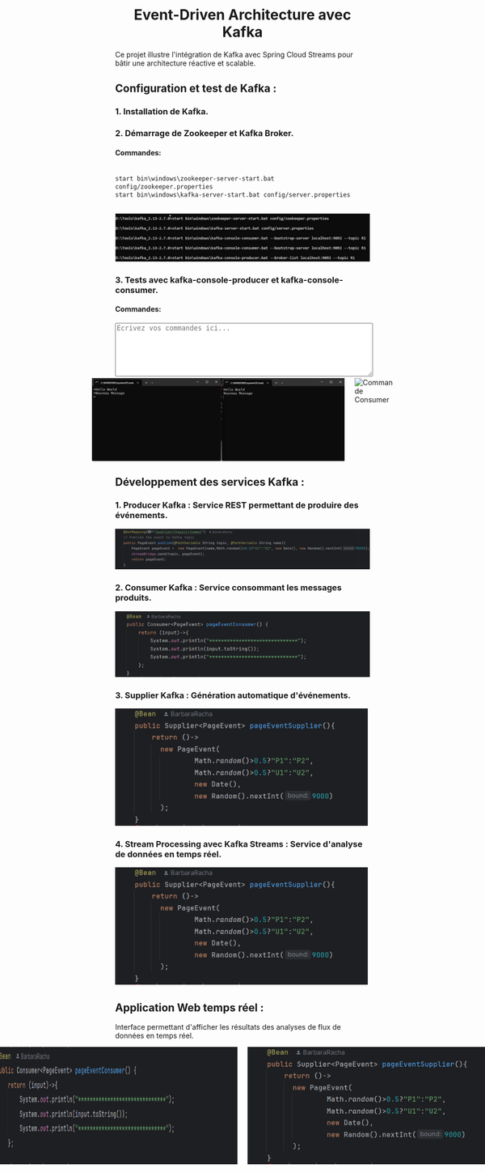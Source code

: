 <h1 align="center" > Event-Driven Architecture avec Kafka </h1>

<p>Ce projet illustre l'intégration de Kafka avec Spring Cloud Streams pour bâtir une architecture réactive et scalable.</p>

<h2>Configuration et test de Kafka :</h2>

<h3>1. Installation de Kafka.</h3>

<h3>2. Démarrage de Zookeeper et Kafka Broker.</h3>
<h4>Commandes: </h4>
<pre>
<code>
start bin\windows\zookeeper-server-start.bat config/zookeeper.properties
start bin\windows\kafka-server-start.bat config/server.properties
</code>
</pre>
<img src="images/img1.png">

<h3>3. Tests avec kafka-console-producer et kafka-console-consumer.</h3>
<h4>Commandes: </h4>
  <textarea style="width: 100%; height: 100px;" placeholder="Écrivez vos commandes ici..."></textarea>
<div style="display: flex; justify-content: center; gap: 20px;">
  <img src="images/img2.png" alt="Commande Producer" width="500">
  <img src="images/img3.png" alt="Commande Consumer" width="500">
</div>


<h2>Développement des services Kafka :</h2>

<h3>1. Producer Kafka : Service REST permettant de produire des événements.</h3>
<img src="images/img4.png">

<h3>2. Consumer Kafka : Service consommant les messages produits.</h3>
<img src="images/img5.png">

<h3>3. Supplier Kafka : Génération automatique d'événements.</h3>
<img src="images/img6.png" alt="img4" width="500">

<h3>4. Stream Processing avec Kafka Streams : Service d'analyse de données en temps réel.</h3>
<img src="images/img6.png" alt="img4" width="500">

<h2>Application Web temps réel :</h2>
<p>Interface permettant d'afficher les résultats des analyses de flux de données en temps réel.</p>
<div style="display: flex; justify-content: center; gap: 20px;">
  <img src="images/img5.png" alt="Commande Producer" width="500">
  <img src="images/img6.png" alt="Commande Consumer" width="500">
</div>
